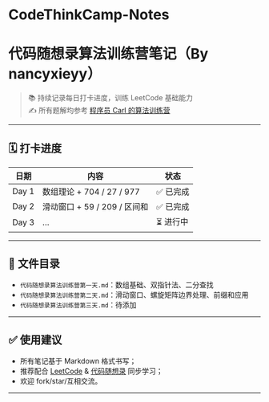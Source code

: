 # CodeThinkCamp-Notes
# 代码随想录算法训练营笔记（By nancyxieyy）

> 📚 持续记录每日打卡进度，训练 LeetCode 基础能力  
> ✍️ 所有题解均参考 [程序员 Carl 的算法训练营](https://programmercarl.com/)

---

## 🗓️ 打卡进度

| 日期      | 内容                        | 状态   |
|-----------|-----------------------------|--------|
| Day 1     | 数组理论 + 704 / 27 / 977   | ✅ 已完成 |
| Day 2     | 	滑动窗口 + 59 / 209 / 区间和   | ✅ 已完成 |
| Day 3     | …                            | ⏳ 进行中 |

---

## 📁 文件目录

- `代码随想录算法训练营第一天.md`：数组基础、双指针法、二分查找
- `代码随想录算法训练营第二天.md`：滑动窗口、螺旋矩阵边界处理、前缀和应用
- `代码随想录算法训练营第三天.md`：待添加

---

## ✅ 使用建议

- 所有笔记基于 Markdown 格式书写；
- 推荐配合 [LeetCode](https://leetcode.cn/) & [代码随想录](https://programmercarl.com/) 同步学习；
- 欢迎 fork/star/互相交流。

---
